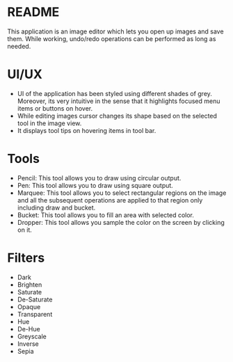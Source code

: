 # README #

This application is an image editor which lets you open up images and save them. While working, undo/redo operations can be performed as long as needed.

# UI/UX
 * UI of the application has been styled using different shades of grey. Moreover, its very intuitive in the sense that it highlights focused menu items or buttons on hover.
 * While editing images cursor changes its shape based on the selected tool in the image view.
 * It displays tool tips on hovering items in tool bar.

# Tools
 * Pencil: This tool allows you to draw using circular output.
 * Pen: This tool allows you to draw using square output.
 * Marquee: This tool allows you to select rectangular regions on the image and all the subsequent operations are applied to that region only including draw and bucket.
 * Bucket: This tool allows you to fill an area with selected color.
 * Dropper: This tool allows you sample the color on the screen by clicking on it.

# Filters
 * Dark
 * Brighten
 * Saturate
 * De-Saturate
 * Opaque
 * Transparent
 * Hue
 * De-Hue
 * Greyscale
 * Inverse
 * Sepia